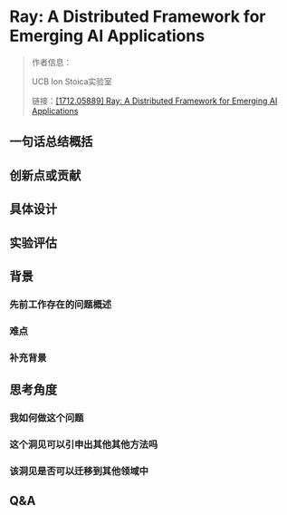 # Ray: A Distributed Framework for Emerging AI Applications

> 作者信息：
>
> UCB Ion Stoica实验室
>
> 链接：[[1712.05889] Ray: A Distributed Framework for Emerging AI Applications](https://arxiv.org/abs/1712.05889)

## 一句话总结概括



## 创新点或贡献



## 具体设计



## 实验评估



## 背景

### 先前工作存在的问题概述

### 难点

### 补充背景 



## 思考角度

### 我如何做这个问题



### 这个洞见可以引申出其他其他方法吗



### 该洞见是否可以迁移到其他领域中



## Q&A